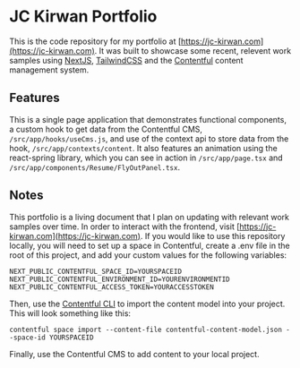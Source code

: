 # JC Kirwan Portfolio

This is the code repository for my portfolio at [https://jc-kirwan.com](https://jc-kirwan.com). It was built to showcase some recent, relevent work samples using [NextJS](https://nextjs.org/), [TailwindCSS](https://tailwindcss.com/) and the [Contentful](https://www.contentful.com/) content management system.

## Features

This is a single page application that demonstrates functional components, a custom hook to get data from the Contentful CMS, `/src/app/hooks/useCms.js`, and use of the context api to store data from the hook, `/src/app/contexts/content`. It also features an animation using the react-spring library, which you can see in action in `/src/app/page.tsx` and `/src/app/components/Resume/FlyOutPanel.tsx`.

## Notes

This portfolio is a living document that I plan on updating with relevant work samples over time. In order to interact with the frontend, visit [https://jc-kirwan.com](https://jc-kirwan.com). If you would like to use this repository locally, you will need to set up a space in Contentful, create a .env file in the root of this project, and add your custom values for the following variables:

```
NEXT_PUBLIC_CONTENTFUL_SPACE_ID=YOURSPACEID
NEXT_PUBLIC_CONTENTFUL_ENVIRONMENT_ID=YOURENVIRONMENTID
NEXT_PUBLIC_CONTENTFUL_ACCESS_TOKEN=YOURACCESSTOKEN
```

Then, use the [Contentful CLI](https://www.contentful.com/developers/docs/tutorials/cli/) to import the content model into your project. This will look something like this:

```
contentful space import --content-file contentful-content-model.json --space-id YOURSPACEID
```

Finally, use the Contentful CMS to add content to your local project.
